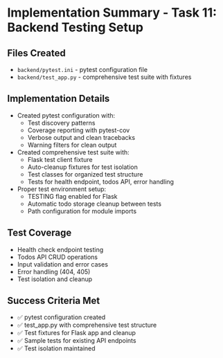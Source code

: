 # Implementation Summary - Task 11: Backend Testing Setup

## Files Created
- `backend/pytest.ini` - pytest configuration file
- `backend/test_app.py` - comprehensive test suite with fixtures

## Implementation Details
- Created pytest configuration with:
  - Test discovery patterns
  - Coverage reporting with pytest-cov
  - Verbose output and clean tracebacks
  - Warning filters for clean output
- Created comprehensive test suite with:
  - Flask test client fixture
  - Auto-cleanup fixtures for test isolation
  - Test classes for organized test structure
  - Tests for health endpoint, todos API, error handling
- Proper test environment setup:
  - TESTING flag enabled for Flask
  - Automatic todo storage cleanup between tests
  - Path configuration for module imports

## Test Coverage
- Health check endpoint testing
- Todos API CRUD operations
- Input validation and error cases
- Error handling (404, 405)
- Test isolation and cleanup

## Success Criteria Met
- ✅ pytest configuration created
- ✅ test_app.py with comprehensive test structure
- ✅ Test fixtures for Flask app and cleanup
- ✅ Sample tests for existing API endpoints
- ✅ Test isolation maintained